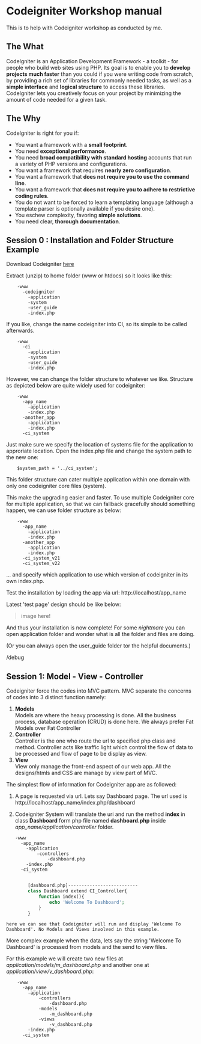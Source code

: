 Codeigniter Workshop manual
===========================

This is to help with Codeigniter workshop as conducted by me. 

The What
--------

CodeIgniter is an Application Development Framework - a toolkit - for people who build web sites using PHP. Its goal is to enable you to **develop projects much faster** than you could if you were writing code from scratch, by providing a rich set of libraries for commonly needed tasks, as well as a **simple interface** and **logical structure** to access these libraries. CodeIgniter lets you creatively focus on your project by minimizing the amount of code needed for a given task.

The Why
-------

CodeIgniter is right for you if:

- You want a framework with a **small footprint**.
- You need **exceptional performance**.
- You need **broad compatibility with standard hosting** accounts that run a variety of PHP versions and configurations.
- You want a framework that requires **nearly zero configuration**.
- You want a framework that **does not require you to use the command line**.
- You want a framework that **does not require you to adhere to restrictive coding rules**.
- You do not want to be forced to learn a templating language (although a template parser is optionally available if you desire one).
- You eschew complexity, favoring **simple solutions**.
- You need clear, **thorough documentation**.

Session 0 : Installation and Folder Structure Example
--------------------------------------------------

Download Codeigniter [here](http://codeigniter.com/download.php)

Extract (unzip) to home folder (www or htdocs) so it looks like this:

		-www
		  -codeigniter
			-application
			-system
			-user_guide
			-index.php

If you like, change the name codeigniter into CI, so its simple to be called afterwards.

		-www
		  -ci
			-application
			-system
			-user_guide
			-index.php

However, we can change the folder structure to whatever we like. Structure as depicted below are quite widely used for codeigniter:
		
		-www
		  -app_name
			-application
			-index.php
		  -another_app
			-application
			-index.php
		  -ci_system

Just make sure we specify the location of systems file for the application to approriate location. Open the index.php file and change the system path to the new one:

		$system_path = '../ci_system';

This folder structure can cater multiple application within one domain with only one codeigniter core files (system). 

This make the upgrading easier and faster. To use multiple Codeigniter core for multiple application, so that we can fallback gracefully should something happen, we can use folder structure as below:

		-www
		  -app_name
			-application
			-index.php
		  -another_app
			-application
			-index.php
		  -ci_system_v21
		  -ci_system_v22

... and specify which application to use which version of codeigniter in its own index.php.

Test the installation by loading the app via url: http://localhost/app_name

Latest 'test page' design should be like below:

> image here!

And thus your installation is now complete! For some *nightmare* you can open application folder and wonder what is all the folder and files are doing. 

(Or you can always open the user_guide folder tor the helpful documents.)

/debug

Session 1: Model - View - Controller
------------------------------------

Codeigniter force the codes into MVC pattern. MVC separate the concerns of codes into 3 distinct function namely:

1. 	**Models**   
	Models are where the heavy processing is done. All the business process, database operation (CRUD) is done here. We always prefer Fat Models over Fat Controller
2.	**Controller**   
	Controller is the one who route the url to specified php class and method. Controller acts like traffic light which control the flow of data to be processed and flow of page to be display as view.
3.	**View**   
	View only manage the front-end aspect of our web app. All the designs/htmls and CSS are manage by view part of MVC.

The simplest flow of information for CodeIgniter app are as followed:

1.	A page is requested via url. Lets say Dashboard page. The url used is http://localhost/app_name/index.php/dashboard
2.	Codeigniter System will translate the uri and run the method **index** in class **Dashboard** form php file named **dashboard.php** inside *app_name/application/controller* folder.

		-www
		  -app_name
			-application
				-controllers
					-dashboard.php
			-index.php
		  -ci_system
```php

		[dashboard.php]--------------------------
		class Dashboard extend CI_Controller{	
			function index(){
				echo 'Welcome To Dashboard';
			}
		} 
```
	here we can see that Codeigniter will run and display 'Welcome To Dashboard'. No Models and Views involved in this example.

More complex example when the data, lets say the string 'Welcome To Dashboard' is processed from models and the send to view files.

For this example we will create two new files at *application/models/m_dashboard.php* and another one at *application/view/v_dashboard.php*:

		-www
		  -app_name
			-application
				-controllers
					-dashboard.php
				-models
					-m_dashboard.php
				-views
					-v_dashboard.php
			-index.php
		  -ci_system